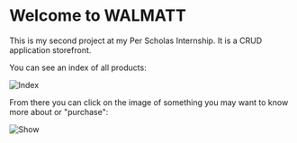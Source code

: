 # Welcome to WALMATT

This is my second project at my Per Scholas Internship. It is a CRUD application storefront.

You can see an index of all products:

![Index](/CRUDmongooseStore/public/index.jpg)

From there you can click on the image of something you may want to know more about or "purchase":

![Show](/Projects/CRUDmongooseStore/public/show.jpg)